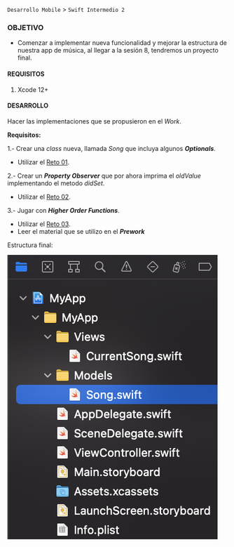 
`Desarrollo Mobile` > `Swift Intermedio 2`

### OBJETIVO

- Comenzar a implementar nueva funcionalidad y mejorar la estructura de nuestra app de música, al llegar a la sesión 8, tendremos un proyecto final.

#### REQUISITOS

1. Xcode 12+

#### DESARROLLO

Hacer las implementaciones que se propusieron en el _Work_.  

**Requisitos:**

1.- Crear una _class_ nueva, llamada _Song_ que incluya algunos **_Optionals_**.
- Utilizar el [Reto 01](Reto-01).

2.- Crear un **_Property Observer_** que por ahora imprima el _oldValue_ implementando el metodo _didSet_.
- Utilizar el [Reto 02](Reto-02).

3.- Jugar con **_Higher Order Functions_**.
- Utilizar el [Reto 03](Reto-03).
- Leer el material que se utilizo en el **_Prework_**

Estructura final:

![](estructuraFinal.png)

